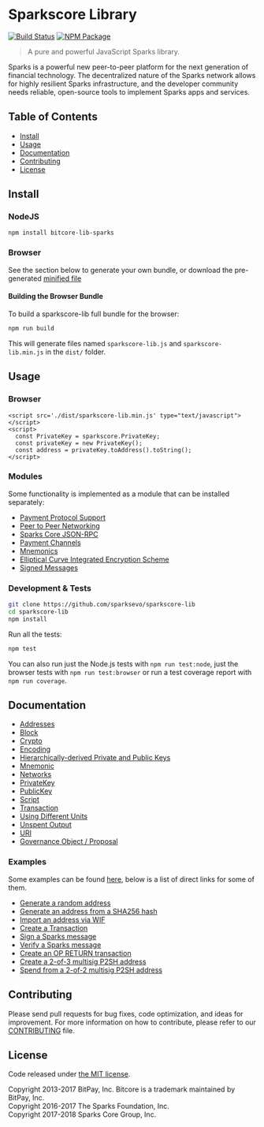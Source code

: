 # Sparkscore Library

[![Build Status](https://img.shields.io/travis/sparksevo/sparkscore-lib.svg?branch=master)](https://travis-ci.org/sparksevo/sparkscore-lib)
[![NPM Package](https://img.shields.io/npm/v/bitcore-lib-sparks.svg)](https://www.npmjs.org/package/bitcore-lib-sparks)

> A pure and powerful JavaScript Sparks library.

Sparks is a powerful new peer-to-peer platform for the next generation of financial technology. The decentralized nature of the Sparks network allows for highly resilient Sparks infrastructure, and the developer community needs reliable, open-source tools to implement Sparks apps and services.

## Table of Contents
- [Install](#install)
- [Usage](#usage)
- [Documentation](#documentation)
- [Contributing](#contributing)
- [License](#license)

## Install

### NodeJS

```
npm install bitcore-lib-sparks
```

### Browser

See the section below to generate your own bundle, or download the pre-generated [minified file](dist/sparkscore-lib.min.js)

#### Building the Browser Bundle

To build a sparkscore-lib full bundle for the browser:

```sh
npm run build
```

This will generate files named `sparkscore-lib.js` and `sparkscore-lib.min.js` in the `dist/` folder.

## Usage

### Browser

```
<script src='./dist/sparkscore-lib.min.js' type="text/javascript"></script>
<script>
  const PrivateKey = sparkscore.PrivateKey;
  const privateKey = new PrivateKey();
  const address = privateKey.toAddress().toString();
</script>
```

### Modules

Some functionality is implemented as a module that can be installed separately:

* [Payment Protocol Support](https://github.com/dashevo/sparkscore-payment-protocol)
* [Peer to Peer Networking](https://github.com/dashevo/sparkscore-p2p)
* [Sparks Core JSON-RPC](https://github.com/dashevo/dashd-rpc)
* [Payment Channels](https://github.com/dashevo/sparkscore-channel)
* [Mnemonics](https://github.com/dashevo/sparkscore-mnemonic)
* [Elliptical Curve Integrated Encryption Scheme](https://github.com/dashevo/bitcore-ecies-sparks)
* [Signed Messages](https://github.com/dashevo/bitcore-message-sparks)

### Development & Tests

```sh
git clone https://github.com/sparksevo/sparkscore-lib
cd sparkscore-lib
npm install
```

Run all the tests:

```sh
npm test
```

You can also run just the Node.js tests with `npm run test:node`, just the browser tests with `npm run test:browser` or run a test coverage report with `npm run coverage`.

## Documentation

* [Addresses](docs/address.md)
* [Block](docs/block.md)
* [Crypto](docs/crypto.md)
* [Encoding](docs/encoding.md)
* [Hierarchically-derived Private and Public Keys](docs/hierarchical.md)
* [Mnemonic](docs/mnemonic.md)
* [Networks](docs/networks.md)
* [PrivateKey](docs/privatekey.md)
* [PublicKey](docs/publickey.md)
* [Script](docs/script.md)
* [Transaction](docs/transaction.md)
* [Using Different Units](docs/unit.md)
* [Unspent Output](docs/unspentoutput.md)
* [URI](docs/uri.md)
* [Governance Object / Proposal](docs/govobject/govobject.md)

### Examples

Some examples can be found [here](docs/examples.md), below is a list of direct links for some of them.

* [Generate a random address](docs/examples.md#generate-a-random-address)
* [Generate an address from a SHA256 hash](docs/examples.md#generate-a-address-from-a-sha256-hash)
* [Import an address via WIF](docs/examples.md#import-an-address-via-wif)
* [Create a Transaction](docs/examples.md#create-a-transaction)
* [Sign a Sparks message](docs/examples.md#sign-a-bitcoin-message)
* [Verify a Sparks message](docs/examples.md#verify-a-bitcoin-message)
* [Create an OP RETURN transaction](docs/examples.md#create-an-op-return-transaction)
* [Create a 2-of-3 multisig P2SH address](docs/examples.md#create-a-2-of-3-multisig-p2sh-address)
* [Spend from a 2-of-2 multisig P2SH address](docs/examples.md#spend-from-a-2-of-2-multisig-p2sh-address)

## Contributing

Please send pull requests for bug fixes, code optimization, and ideas for improvement. For more information on how to contribute, please refer to our [CONTRIBUTING](https://github.com/sparksevo/sparkscore-lib/blob/master/CONTRIBUTING.md) file.

## License

Code released under [the MIT license](LICENSE).

Copyright 2013-2017 BitPay, Inc. Bitcore is a trademark maintained by BitPay, Inc.  
Copyright 2016-2017 The Sparks Foundation, Inc.  
Copyright 2017-2018 Sparks Core Group, Inc.  
